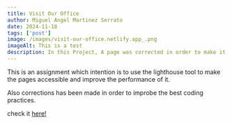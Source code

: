 ```yaml
---
title: Visit Our Office
author: Miguel Angel Martinez Serrato
date: 2024-11-18
tags: ['post']
image: /images/visit-our-office.netlify.app_.png
imageAlt: This is a test
description: In this Project, A page was corrected in order to make it accessible and fast.
---
```

This is an assignment which intention is to use the lighthouse tool to make the pages accessible and improve the performance of it.

Also corrections has been made in order to improbe the best coding practices.

check it <a href="https://visit-our-office.netlify.app/">here!</a>